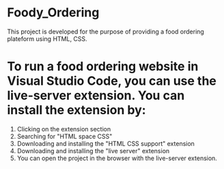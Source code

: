 # Foody_Ordering

This project is developed for the purpose of providing a food ordering plateform using HTML, CSS.

# To run a food ordering website in Visual Studio Code, you can use the live-server extension. You can install the extension by: 
  1. Clicking on the extension section
  2. Searching for "HTML space CSS"
  3. Downloading and installing the "HTML CSS support" extension
  4. Downloading and installing the "live server" extension
  5. You can open the project in the browser with the live-server extension. 
